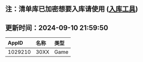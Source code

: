 ## 注：清单库已加密想要入库请使用 ([入库工具](https://github.com/BlankTMing/ManifestAutoUpdate/releases))

## 更新时间：2024-09-10 21:59:50
| AppID | 名称 | 类型  |
| :-------------------- | :----------------------------- | :----------- |
| 1029210 | 30XX| Game |

